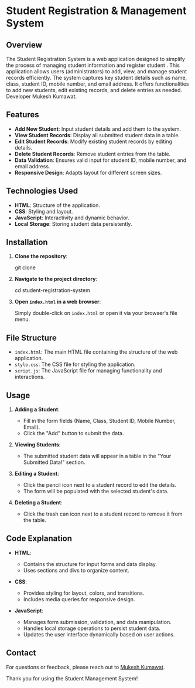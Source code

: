 # Student Registration & Management System

## Overview

The Student Registration System is a web application designed to simplify the process of managing student information and register student . This application allows users (administrators) to add, view, and manage student records efficiently. The system captures key student details such as name, class, student ID, mobile number, and email address. It offers functionalities to add new students, edit existing records, and delete entries as needed. Developer Mukesh Kumawat.

## Features

- **Add New Student**: Input student details and add them to the system.
- **View Student Records**: Display all submitted student data in a table.
- **Edit Student Records**: Modify existing student records by editing details.
- **Delete Student Records**: Remove student entries from the table.
- **Data Validation**: Ensures valid input for student ID, mobile number, and email address.
- **Responsive Design**: Adapts layout for different screen sizes.

## Technologies Used

- **HTML**: Structure of the application.
- **CSS**: Styling and layout.
- **JavaScript**: Interactivity and dynamic behavior.
- **Local Storage**: Storing student data persistently.

## Installation

1. **Clone the repository**:

    git clone <repository-url>


2. **Navigate to the project directory**:


    cd student-registration-system


3. **Open `index.html` in a web browser**:

    Simply double-click on `index.html` or open it via your browser's file menu.

## File Structure

- `index.html`: The main HTML file containing the structure of the web application.
- `style.css`: The CSS file for styling the application.
- `script.js`: The JavaScript file for managing functionality and interactions.

## Usage

1. **Adding a Student**:
    - Fill in the form fields (Name, Class, Student ID, Mobile Number, Email).
    - Click the "Add" button to submit the data.

2. **Viewing Students**:
    - The submitted student data will appear in a table in the "Your Submitted Data!" section.

3. **Editing a Student**:
    - Click the pencil icon next to a student record to edit the details.
    - The form will be populated with the selected student's data.

4. **Deleting a Student**:
    - Click the trash can icon next to a student record to remove it from the table.

## Code Explanation

- **HTML**:
  - Contains the structure for input forms and data display.
  - Uses sections and divs to organize content.

- **CSS**:
  - Provides styling for layout, colors, and transitions.
  - Includes media queries for responsive design.

- **JavaScript**:
  - Manages form submission, validation, and data manipulation.
  - Handles local storage operations to persist student data.
  - Updates the user interface dynamically based on user actions.




## Contact

For questions or feedback, please reach out to [Mukesh Kumawat](kmtmukesh1@gmail.com).

Thank you for using the Student Management System!
